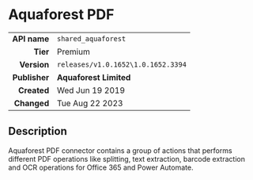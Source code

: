 # Aquaforest PDF
| | |
|-:|-|
|**API name**|`shared_aquaforest`|
|**Tier**|Premium|
|**Version**|`releases/v1.0.1652\1.0.1652.3394`|
|**Publisher**|**Aquaforest Limited**|
|**Created**|Wed Jun 19 2019|
|**Changed**|Tue Aug 22 2023|

## Description
Aquaforest PDF connector contains a group of actions that performs different PDF operations like splitting, text extraction, barcode extraction and OCR operations for Office 365 and Power Automate.
